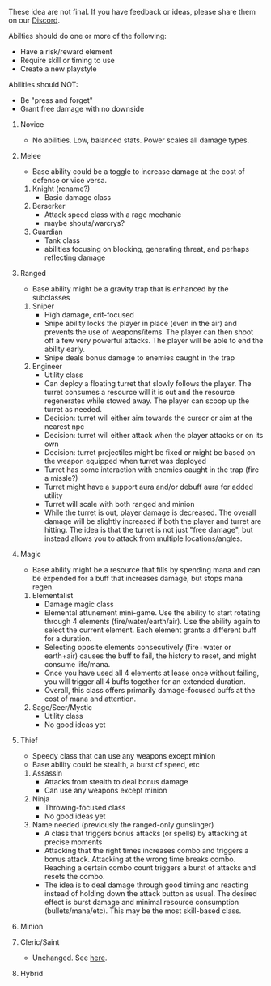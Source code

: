These idea are not final. If you have feedback or ideas, please share them on our [Discord](https://discord.gg/KXf9zen).


Abilties should do one or more of the following:
* Have a risk/reward element
* Require skill or timing to use
* Create a new playstyle


Abilities should NOT:
* Be "press and forget"
* Grant free damage with no downside


1. Novice
    * No abilities. Low, balanced stats. Power scales all damage types.

1. Melee
    * Base ability could be a toggle to increase damage at the cost of defense or vice versa.
    1. Knight (rename?)
        * Basic damage class
    1. Berserker
        * Attack speed class with a rage mechanic
        * maybe shouts/warcrys?
    1. Guardian
        * Tank class
        * abilities focusing on blocking, generating threat, and perhaps reflecting damage

1. Ranged
    * Base ability might be a gravity trap that is enhanced by the subclasses
    1. Sniper
        * High damage, crit-focused
        * Snipe ability locks the player in place (even in the air) and prevents the use of weapons/items. The player can then shoot off a few very powerful attacks. The player will be able to end the ability early.
        * Snipe deals bonus damage to enemies caught in the trap
    1. Engineer
        * Utility class
        * Can deploy a floating turret that slowly follows the player. The turret consumes a resource will it is out and the resource regenerates while stowed away. The player can scoop up the turret as needed.
        * Decision: turret will either aim towards the cursor or aim at the nearest npc
        * Decision: turret will either attack when the player attacks or on its own
        * Decision: turret projectiles might be fixed or might be based on the weapon equipped when turret was deployed
        * Turret has some interaction with enemies caught in the trap (fire a missle?)
        * Turret might have a support aura and/or debuff aura for added utility
        * Turret will scale with both ranged and minion
        * While the turret is out, player damage is decreased. The overall damage will be slightly increased if both the player and turret are hitting. The idea is that the turret is not just "free damage", but instead allows you to attack from multiple locations/angles.

1. Magic
   * Base ability might be a resource that fills by spending mana and can be expended for a buff that increases damage, but stops mana regen.
    1. Elementalist
        * Damage magic class
        * Elemental attunement mini-game. Use the ability to start rotating through 4 elements (fire/water/earth/air). Use the ability again to select the current element. Each element grants a different buff for a duration.
        * Selecting oppsite elements consecutively (fire+water or earth+air) causes the buff to fail, the history to reset, and might consume life/mana.
        * Once you have used all 4 elements at lease once without failing, you will trigger all 4 buffs together for an extended duration.
        * Overall, this class offers primarily damage-focused buffs at the cost of mana and attention.
     1. Sage/Seer/Mystic
         * Utility class
         * No good ideas yet
1. Thief
   * Speedy class that can use any weapons except minion
   * Base ability could be stealth, a burst of speed, etc
   1. Assassin
         * Attacks from stealth to deal bonus damage
         * Can use any weapons except minion
   1. Ninja
         * Throwing-focused class
         * No good ideas yet
   1. Name needed (previously the ranged-only gunslinger)
         * A class that triggers bonus attacks (or spells) by attacking at precise moments
         * Attacking that the right times increases combo and triggers a bonus attack. Attacking at the wrong time breaks combo. Reaching a certain combo count triggers a burst of attacks and resets the combo.
         * The idea is to deal damage through good timing and reacting instead of holding down the attack button as usual. The desired effect is burst damage and minimal resource consumption (bullets/mana/etc). This may be the most skill-based class.
1. Minion
1. Cleric/Saint
      * Unchanged. See [here](./Temporary_Rework_User_Documentation.md).
1. Hybrid
